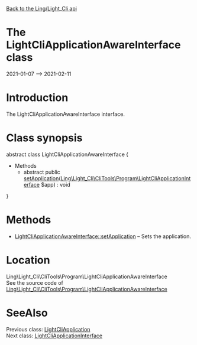 [Back to the Ling/Light_Cli api](https://github.com/lingtalfi/Light_Cli/blob/master/doc/api/Ling/Light_Cli.md)



The LightCliApplicationAwareInterface class
================
2021-01-07 --> 2021-02-11






Introduction
============

The LightCliApplicationAwareInterface interface.



Class synopsis
==============


abstract class <span class="pl-k">LightCliApplicationAwareInterface</span>  {

- Methods
    - abstract public [setApplication](https://github.com/lingtalfi/Light_Cli/blob/master/doc/api/Ling/Light_Cli/CliTools/Program/LightCliApplicationAwareInterface/setApplication.md)([Ling\Light_Cli\CliTools\Program\LightCliApplicationInterface](https://github.com/lingtalfi/Light_Cli/blob/master/doc/api/Ling/Light_Cli/CliTools/Program/LightCliApplicationInterface.md) $app) : void

}






Methods
==============

- [LightCliApplicationAwareInterface::setApplication](https://github.com/lingtalfi/Light_Cli/blob/master/doc/api/Ling/Light_Cli/CliTools/Program/LightCliApplicationAwareInterface/setApplication.md) &ndash; Sets the application.





Location
=============
Ling\Light_Cli\CliTools\Program\LightCliApplicationAwareInterface<br>
See the source code of [Ling\Light_Cli\CliTools\Program\LightCliApplicationAwareInterface](https://github.com/lingtalfi/Light_Cli/blob/master/CliTools/Program/LightCliApplicationAwareInterface.php)



SeeAlso
==============
Previous class: [LightCliApplication](https://github.com/lingtalfi/Light_Cli/blob/master/doc/api/Ling/Light_Cli/CliTools/Program/LightCliApplication.md)<br>Next class: [LightCliApplicationInterface](https://github.com/lingtalfi/Light_Cli/blob/master/doc/api/Ling/Light_Cli/CliTools/Program/LightCliApplicationInterface.md)<br>
